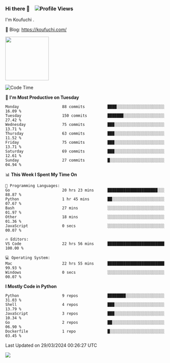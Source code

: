 ### Hi there 👋 &nbsp;&nbsp; ![Profile Views](https://komarev.com/ghpvc/?username=Koufuchi&base=200)

I'm Koufuchi . 

📔 Blog: <https://koufuchi.com/>

<img align="" height="137px" src="https://github-readme-stats-seven-nu-30.vercel.app/api?username=Koufuchi&hide=issues,contribs&show_icons=true&line_height=21&theme=radical&locale=en" />
<!-- <img align="" height="137px" src="https://github-readme-stats-seven-nu-30.vercel.app/api/top-langs/?username=Koufuchi&layout=compact&hide=blade,html,css,pug,scss&theme=radical&locale=en" /> -->

<!--START_SECTION:waka-->
![Code Time](http://img.shields.io/badge/Code%20Time-497%20hrs%207%20mins-blue)

📅 **I'm Most Productive on Tuesday** 

```text
Monday                   88 commits          ████░░░░░░░░░░░░░░░░░░░░░   16.09 % 
Tuesday                  150 commits         ███████░░░░░░░░░░░░░░░░░░   27.42 % 
Wednesday                75 commits          ███░░░░░░░░░░░░░░░░░░░░░░   13.71 % 
Thursday                 63 commits          ███░░░░░░░░░░░░░░░░░░░░░░   11.52 % 
Friday                   75 commits          ███░░░░░░░░░░░░░░░░░░░░░░   13.71 % 
Saturday                 69 commits          ███░░░░░░░░░░░░░░░░░░░░░░   12.61 % 
Sunday                   27 commits          █░░░░░░░░░░░░░░░░░░░░░░░░   04.94 % 
```


📊 **This Week I Spent My Time On** 

```text
💬 Programming Languages: 
Go                       20 hrs 23 mins      ██████████████████████░░░   88.87 % 
Python                   1 hr 45 mins        ██░░░░░░░░░░░░░░░░░░░░░░░   07.67 % 
Bash                     27 mins             ░░░░░░░░░░░░░░░░░░░░░░░░░   01.97 % 
Other                    18 mins             ░░░░░░░░░░░░░░░░░░░░░░░░░   01.36 % 
JavaScript               0 secs              ░░░░░░░░░░░░░░░░░░░░░░░░░   00.07 % 

🔥 Editors: 
VS Code                  22 hrs 56 mins      █████████████████████████   100.00 % 

💻 Operating System: 
Mac                      22 hrs 55 mins      █████████████████████████   99.93 % 
Windows                  0 secs              ░░░░░░░░░░░░░░░░░░░░░░░░░   00.07 % 
```

**I Mostly Code in Python** 

```text
Python                   9 repos             ████████░░░░░░░░░░░░░░░░░   31.03 % 
Shell                    4 repos             ███░░░░░░░░░░░░░░░░░░░░░░   13.79 % 
JavaScript               3 repos             ███░░░░░░░░░░░░░░░░░░░░░░   10.34 % 
Go                       2 repos             ██░░░░░░░░░░░░░░░░░░░░░░░   06.90 % 
Dockerfile               1 repo              █░░░░░░░░░░░░░░░░░░░░░░░░   03.45 % 
```




 Last Updated on 29/03/2024 00:26:27 UTC
<!--END_SECTION:waka-->

![](https://hit.yhype.me/github/profile?user_id=46078832)
